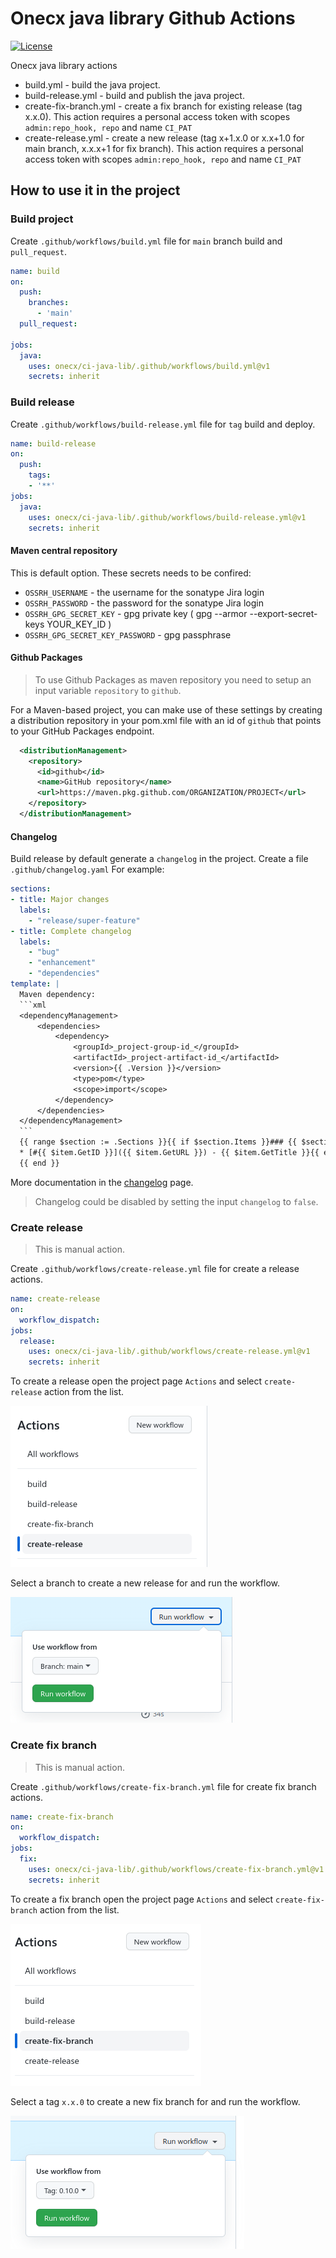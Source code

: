 # Onecx java library Github Actions

[![License](https://img.shields.io/github/license/lorislab/changelog?style=for-the-badge&logo=apache)](https://www.apache.org/licenses/LICENSE-2.0)

Onecx java library actions

* build.yml - build the java project. 
* build-release.yml - build and publish the java project.
* create-fix-branch.yml - create a fix branch for existing release (tag x.x.0). This action requires a personal access token with scopes `admin:repo_hook, repo` and name `CI_PAT`
* create-release.yml - create a new release (tag x+1.x.0 or x.x+1.0  for main branch, x.x.x+1 for fix branch). This action requires a personal access token with scopes `admin:repo_hook, repo` and name `CI_PAT`

## How to use it in the project

### Build project

Create `.github/workflows/build.yml` file for `main` branch build and `pull_request`.

```yaml
name: build
on:
  push:
    branches:
      - 'main'
  pull_request:

jobs:
  java:
    uses: onecx/ci-java-lib/.github/workflows/build.yml@v1
    secrets: inherit
```

### Build release

Create `.github/workflows/build-release.yml` file for `tag` build and deploy.

```yaml
name: build-release
on:
  push:
    tags:
    - '**'
jobs:
  java:
    uses: onecx/ci-java-lib/.github/workflows/build-release.yml@v1
    secrets: inherit
```

#### Maven central repository

This is default option. These secrets needs to be confired:

* `OSSRH_USERNAME` - the username for the sonatype Jira login
* `OSSRH_PASSWORD` - the password for the sonatype Jira login
* `OSSRH_GPG_SECRET_KEY` - gpg private key ( gpg --armor --export-secret-keys YOUR_KEY_ID )
* `OSSRH_GPG_SECRET_KEY_PASSWORD` - gpg passphrase

#### Github Packages

> To use Github Packages as maven repository you need to setup an input variable `repository` to `github`.

For a Maven-based project, you can make use of these settings by creating a distribution repository in your pom.xml file with an id of `github` that points to your GitHub Packages endpoint. 

```xml
  <distributionManagement>
    <repository>
      <id>github</id>
      <name>GitHub repository</name>
      <url>https://maven.pkg.github.com/ORGANIZATION/PROJECT</url>
    </repository>
  </distributionManagement>
```

#### Changelog

Build release by default generate a `changelog` in the project. Create a file `.github/changelog.yaml`
For example:

`````yaml
sections:
- title: Major changes
  labels:
    - "release/super-feature"
- title: Complete changelog
  labels:
    - "bug"
    - "enhancement"
    - "dependencies"
template: |
  Maven dependency:
  ```xml
  <dependencyManagement>
      <dependencies>
          <dependency>
              <groupId>_project-group-id_</groupId>
              <artifactId>_project-artifact-id_</artifactId>
              <version>{{ .Version }}</version>
              <type>pom</type>
              <scope>import</scope>
          </dependency>
      </dependencies>
  </dependencyManagement>  
  ```
  {{ range $section := .Sections }}{{ if $section.Items }}### {{ $section.GetTitle }}{{ range $item := $section.Items }}
  * [#{{ $item.GetID }}]({{ $item.GetURL }}) - {{ $item.GetTitle }}{{ end }}{{ end }}
  {{ end }}
`````

More documentation in the [changelog](https://github.com/lorislab/changelog) page.

> Changelog could be disabled by setting the input `changelog` to `false`.

### Create release

> This is manual action.

Create `.github/workflows/create-release.yml` file for create a release actions.

```yaml
name: create-release
on:
  workflow_dispatch:
jobs:
  release:
    uses: onecx/ci-java-lib/.github/workflows/create-release.yml@v1
    secrets: inherit
```

To create a release open the project page `Actions` and select `create-release` action from the list.

![Select action](docs/actions-create-release-1.png)

Select a branch to create a new release for and run the workflow.

![Select branch](docs/actions-create-release-2.png)

### Create fix branch

> This is manual action.

Create `.github/workflows/create-fix-branch.yml` file for create fix branch actions.

```yaml
name: create-fix-branch
on:
  workflow_dispatch:
jobs:
  fix:
    uses: onecx/ci-java-lib/.github/workflows/create-fix-branch.yml@v1
    secrets: inherit
```

To create a fix branch open the project page `Actions` and select `create-fix-branch` action from the list.

![Select action](docs/actions-create-fix-branch-1.png)

Select a tag `x.x.0` to create a new fix branch for and run the workflow.

![Select action](docs/actions-create-fix-branch-2.png)